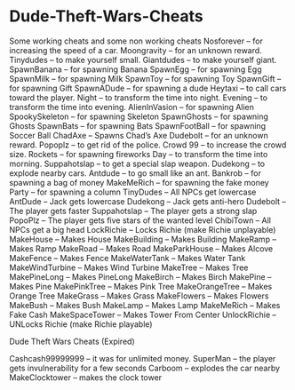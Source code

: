 # Dude-Theft-Wars-Cheats
Some working cheats and some non working cheats 
Nosforever – for increasing the speed of a car.
Moongravity – for an unknown reward.
Tinydudes – to make yourself small.
Giantdudes – to make yourself giant.
SpawnBanana – for spawning Banana
SpawnEgg – for spawning Egg
SpawnMilk – for spawning Milk
SpawnToy – for spawning Toy
SpawnGift – for spawning Gift
SpawnADude – for spawning a dude
Heytaxi – to call cars toward the player.
Night – to transform the time into night.
Evening – to transform the time into evening.
AlienInVasion – for spawning Alien
SpookySkeleton – for spawning Skeleton
SpawnGhosts – for spawning Ghosts
SpawnBats – for spawning Bats
SpawnFootBall – for spawning Soccer Ball
ChadAxe – Spawns Chad’s Axe
Dudebolt – for an unknown reward.
Popoplz – to get rid of the police.
Crowd 99 – to increase the crowd size.
Rockets – for spawning fireworks
Day – to transform the time into morning.
Suppahotslap – to get a special slap weapon.
Dudekong – to explode nearby cars.
Antdude – to go small like an ant.
Bankrob – for spawning a bag of money
MakeMeRich – for spawning the fake money
Party – for spawning a column
TinyDudes – All NPCs get lowercase
AntDude – Jack gets lowercase
Dudekong – Jack gets anti-hero
Dudebolt – The player gets faster
Suppahotslap – The player gets a strong slap
PopoPlz – The player gets five stars of the wanted level
ChibiTown – All NPCs get a big head
LockRichie – Locks Richie (make Richie unplayable)
MakeHouse – Makes House
MakeBuilding – Makes Building
MakeRamp – Makes Ramp
MakeRoad – Makes Road
MakeParkHouse – Makes Alcove
MakeFence – Makes Fence
MakeWaterTank – Makes Water Tank
MakeWindTurbine – Makes Wind Turbine
MakeTree – Makes Tree
MakePineLong – Makes PineLong
MakeBirch – Makes Birch
MakePine – Makes Pine
MakePinkTree – Makes Pink Tree
MakeOrangeTree – Makes Orange Tree
MakeGrass – Makes Grass
MakeFlowers – Makes Flowers
MakeBush – Makes Bush
MakeLamp – Makes Lamp
MakeMeRich – Makes Fake Cash
MakeSpaceTower – Makes Tower From Center
UnlockRichie – UNLocks Richie (make Richie playable)

Dude Theft Wars Cheats (Expired)

Cashcash99999999 – it was for unlimited money.
SuperMan – the player gets invulnerability for a few seconds
Carboom – explodes the car nearby
MakeClocktower – makes the clock tower
